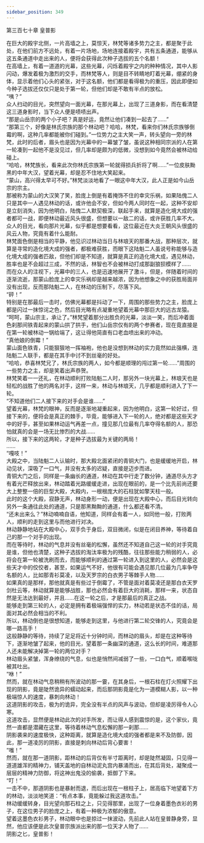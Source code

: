 ```yaml
---
sidebar_position: 349
---
```

 第三百七十章 皇普影


在巨大的殿宇北侧，一片高墙之上，莫惊天，林梵等诸多势力之主，都是聚于此处，在他们前方不远处，有着一片场地，场地连接着殿宇，共有五条通道，能够从这五条通道中走出来的人，便将会获得此次种子选拔的五个名额！  
在高墙上，有着一道道的光幕，这些光幕，闪烁着殿宇之内的种种情况，其中人影闪动，爆发着极为激烈的交手，而林梵等人，则是目不转睛地盯着光幕，绷紧的身体，显示着他们心头的紧张，对于这名额，他们都是看得极为的重压，因此即便如今种子选拔还仅仅只是处于第一轮，但他们却是不敢有半点的放松。  
“咦？”  
众人扫动的目光，突然望向一面光幕，在那光幕上，出现了三道身影，而在看清楚这三道身影时，当下众人便是啧啧出声。  
“那是山岳宗的两个小子吧？真是好运，竟然让他们凑到一起去了……”  
“那第三个，好像是林氏宗族的那个林动吧？哈哈，林梵，看来你们林氏宗族够倒霉的啊，这种几率都能被你们碰到。”一位势力之主大笑一声，转头望向一旁的林梵，此时的后者，眉头也是因为光幕中的一幕皱了皱，虽说这种相同宗派的人在第一轮凑到一起他不是没见过，但几率却是颇为的低微，没想到如今竟然会被林动给碰上。  
“哈哈，林梵族长，看来此次你林氏宗族第一轮就得损兵折将了啊……”一位皮肤黝黑的中年大汉，望着光幕，却是忍不住地大笑起来。  
“蒙山，高兴得太早可不好。”林梵淡淡地看了一眼这中年大汉，此人正是如今山岳宗的宗主。  
那被称为蒙山的大汉笑了笑，脸庞上倒是有着掩饰不住的幸灾乐祸，如果陆傀二人只是其中一人遇见林动的话，或许他会不安，但如今两人同时在一起，这种不安却是立刻消失，因为他明白，陆傀二人默契极深，联起手来，就算是造化境大成的强者都可一战，即便林动最近风头很盛，但想要以一敌二的话，或许获胜几率不大。  
众人的目光，看向那片光幕，似乎都是想要看看，这位最近在大炎王朝风头很盛的风云人物，究竟有着什么能耐。  
林梵面色倒是相当的平静，他见识过林动当日与林琅天的那番大战，那种层次，就算是寻常的造化境大成的强者，都极难获胜，而眼下这陆魁二人虽说号称能够与造化境大成的强者匹敌，但他们却是不知道，就算是真正的造化境大成，遇见林动，胜率也是不会超过三成，不然的话，林智也不会被林动打成那副狼狈模样了……  
而在众人的注视下，光幕中的三人，也是迅速地展开了激斗，但是，伴随着时间的逐渐流逝，那蒙山脸庞上的幸灾乐祸却是越来越浓，因为他想象之中的获胜局面并没有出现，反而那陆魁二人，在林动的压制下，尽落下风。  
“砰！”  
特别是在那最后一击时，仿佛光幕都是抖动了一下，周围的那些势力之主，脸庞上都是闪过一抹惊诧之色，然后目光略有点凝重地望着光幕中那巨大的远古龙猿。  
“呵呵，蒙山宗主，承让了。”林梵望着那分出胜负的光幕，淡淡一笑，而后冲着面色刹那间铁青起来的蒙山拱了拱手，他们山岳宗仅有的两个参赛者，现在竟直接是在第一轮被林动一锅给端了，这让得他简直有口老血喷出来的冲动。  
“真他娘的倒霉！”  
蒙山面色铁青，只能狠狠地一挥袖袍，他也是没想到林动的实力竟然如此强横，连陆魁二人联手，都是在其手中讨不到丝毫的好处。  
“哈哈，恭喜林梵兄了，林氏宗族的两人，如今都是顺理的闯过第一轮……”周围的一些势力之主，却是笑着出声恭贺。  
林梵笑着一一还礼，在林动顺利打败陆魁二人时，那另外一块光幕上，林琅天也是轻松的战胜了他的两名对手，这样一来，林动与林琅天，几乎都是顺利进入了下一轮。  
“不知道他们二人接下来的对手会是谁……”  
望着光幕，林梵的眼神，反而是逐渐地凝重起来，因为他明白，这第一轮好过，但接下来的，便将会是真正的棘手，毕竟，能够进入下一轮的人，绝对都是这些天才中的好手，甚至如果林动运气再差一点，撞见那几位最有几率夺得名额的人，那恐怕就真的会是一场无比惨烈的大战……  
所以，接下来的这两轮，才是种子选拔最为关键的两局！  
……  
“嘎吱！”  
大殿之中，当陆魁二人认输时，那大殿北面紧闭的青铜大门，也是缓缓地开启，林动见状，深吸了一口气，并没有太多的迟疑，直接是迈步而进。  
青铜大门之后，同样是一条幽长的通道，林动在其中行走了数分钟，通道尽头方才有着光芒释放出来，林动踏着光路缓缓走进，出现在眼前的，是一个比先前尚还要大上整整一倍的巨型大殿，大殿内，一根根庞大的石柱犹如擎天柱一般。  
此时的这个大殿，寂静无声，林动身形一动，便是出现在大殿中心，而后目光转向另外一条通往此处的通道，只是那黑黝黝的通道，什么都还看不清。  
“还未出来么？”林动喃喃自语，他知道，同样会有着一人，如同他一般，打败两人，顺利的走到这里与而他进行对决。  
林动静静地站在大殿中心，双手负于身后，双目微闭，似是在闭目养神，等待着自己的那一个对手的出现。  
而在等待时，林动的气息并没有丝毫的松懈，虽然还不知道自己这一轮的对手究竟是谁，但他也清楚，这种子选拔的淘汰率极为的残酷，往往那些能力稍弱的人，必将会在第一轮被洗刷而去，而能够顺利的通过第一轮进入到这里的人，必然会是这些天才中的佼佼者，甚至，如果运气不好，他很有可能会遇见那几位最为几率争夺名额的人，比如那青衫莫凌，以及天罗宗的白衣男子等棘手人物……  
如果真的是那样，那他就真是有些过于倒霉了，不管是面对着莫凌还是那白衣天罗剑杜云等，林动就算是能够战胜，那也必然会有着巨大的消耗，那样一来，状态自然是无法达到最好，并且……在这一轮之后，才是那最后的真正之战。  
能够走到第三轮的人，必定是拥有着极端强悍的实力，林动若是状态不佳的话，局面对其必然会相当的不利。  
所以，林动倒也是很想知道，能够走到这里，与他进行第二轮交锋的人，究竟会是哪一路高手！  
这般静静的等待，持续了足足将近十分钟时间，而林动的眉头，却是在这种等待下，逐渐地皱了起来，他的目光，望着那一条幽深的通道，这么长的时间，难道那人还未能解决掉第一轮的两位对手？  
林动眉头紧皱，浑身缭绕的气息，似也是悄然间减弱了一些，一口白气，顺着喉咙被其吐出。  
“咻！”  
然而，就在林动气息稍稍有所波动的那一霎，在其身后，一根石柱在灯火照耀下出现的阴影，竟是陡然诡异的蠕动起来，而后那阴影竟是化为一道模糊人影，以一种极端惊人的速度，暴刺向林动！  
这道阴影的攻击，极为的诡异，完全没有半点的风声与波动，但却是凌厉得令人心寒。  
这道攻击，显然便是林动此次的对手所发，而让得人感到震惊的是，这个家伙，竟然一直都是潜藏在这里，等待着林动气息松懈的那一刹那……  
阴影袭来的速度极快，这种距离，就算是造化境大成的强者都是来不及防御，因此，那一道凌厉的阴影，直接是刺向林动后背心要害！  
“嗤！”  
然而，就在那一道阴影，距林动的后背仅有半寸距离时，却是陡然凝固，只见得一道道雄浑的精神力，铺天盖地的自林动泥丸宫内暴涌而出，在其后背处，凝聚成一层层的精神力防御，将这神出鬼没的偷袭，抵御了下来。  
“叮！”  
一击不中，那道阴影也是暴射而退，而后出现在一根柱子上，居高临下地望着下方的林动，淡淡地笑道：“有点本事，竟能躲过我这道攻击。”  
林动缓缓转身，目光望向那石柱之上，只见得那里，出现了一位身着墨色衣衫的男子，在这位男子的脸庞之上，有着一种极为浓郁的傲意。  
望着这墨色衣衫男子，林动眼中也是掠过一抹波动，先前此人站在皇普静身旁，显然，他应该便是此次皇普宗族派出来的那一位天才人物了……  
阴影之匕，皇普影！  
  
  
